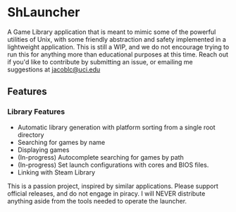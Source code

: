 # ShLauncher
A Game Library application that is meant to mimic some of the powerful utilities of Unix, with some friendly abstraction and safety implemented in a lightweight application. This is still a WIP, and we do not encourage trying to run this for anything more than educational purposes at this time. Reach out if you'd like to contribute by submitting an issue, or emailing me suggestions at jacoblc@uci.edu

## Features
### Library Features
- Automatic library generation with platform sorting from a single root directory
- Searching for games by name
- Displaying games
- (In-progress) Autocomplete searching for games by path
- (In-progress) Set launch configurations with cores and BIOS files.
- Linking with Steam Library

This is a passion project, inspired by similar applications. Please support official releases, and do not engage in piracy. 
I will NEVER distribute anything aside from the tools needed to operate the launcher.
